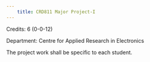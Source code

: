 ```yaml
---
    title: CRD811 Major Project-I
---
```

Credits: 6 (0-0-12)

Department: Centre for Applied Research in Electronics

The project work shall be specific to each student.